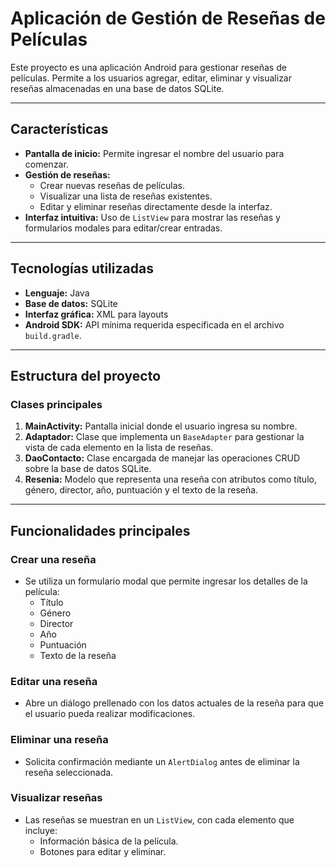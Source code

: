 # Aplicación de Gestión de Reseñas de Películas

Este proyecto es una aplicación Android para gestionar reseñas de películas. Permite a los usuarios agregar, editar, eliminar y visualizar reseñas almacenadas en una base de datos SQLite.

---

## Características

- **Pantalla de inicio:** Permite ingresar el nombre del usuario para comenzar.
- **Gestión de reseñas:**
  - Crear nuevas reseñas de películas.
  - Visualizar una lista de reseñas existentes.
  - Editar y eliminar reseñas directamente desde la interfaz.
- **Interfaz intuitiva:** Uso de `ListView` para mostrar las reseñas y formularios modales para editar/crear entradas.

---

## Tecnologías utilizadas

- **Lenguaje:** Java
- **Base de datos:** SQLite
- **Interfaz gráfica:** XML para layouts
- **Android SDK:** API mínima requerida especificada en el archivo `build.gradle`.

---

## Estructura del proyecto

### Clases principales

1. **MainActivity:** Pantalla inicial donde el usuario ingresa su nombre.
2. **Adaptador:** Clase que implementa un `BaseAdapter` para gestionar la vista de cada elemento en la lista de reseñas.
3. **DaoContacto:** Clase encargada de manejar las operaciones CRUD sobre la base de datos SQLite.
4. **Resenia:** Modelo que representa una reseña con atributos como título, género, director, año, puntuación y el texto de la reseña.

---

## Funcionalidades principales

### Crear una reseña
- Se utiliza un formulario modal que permite ingresar los detalles de la película:
  - Título
  - Género
  - Director
  - Año
  - Puntuación
  - Texto de la reseña

### Editar una reseña
- Abre un diálogo prellenado con los datos actuales de la reseña para que el usuario pueda realizar modificaciones.

### Eliminar una reseña
- Solicita confirmación mediante un `AlertDialog` antes de eliminar la reseña seleccionada.

### Visualizar reseñas
- Las reseñas se muestran en un `ListView`, con cada elemento que incluye:
  - Información básica de la película.
  - Botones para editar y eliminar.

